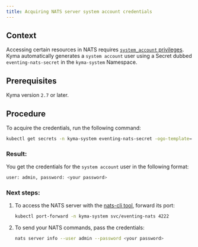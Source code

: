 ```yaml
---
title: Acquiring NATS server system account credentials
---
```

## Context

Accessing certain resources in NATS requires [`system_account` privileges](https://docs.nats.io/running-a-nats-service/configuration/sys_accounts). Kyma automatically generates a `system account` user using a Secret dubbed `eventing-nats-secret` in the `kyma-system` Namespace.

## Prerequisites

Kyma version `2.7` or later.

## Procedure

To acquire the credentials, run the following command:

```bash
kubectl get secrets -n kyma-system eventing-nats-secret -ogo-template='{{index .data "resolver.conf"|base64decode}}'| grep 'user:' | tr -d '{}'
```

### Result: 
You get the credentials for the `system account` user in the following format:
```bash
user: admin, password: <your password>
```
### Next steps:
1. To access the NATS server with the [nats-cli tool](https://github.com/nats-io/natscli), forward its port:
   ```bash
   kubectl port-forward -n kyma-system svc/eventing-nats 4222
2. To send your NATS commands, pass the credentials:
   ```bash
   nats server info --user admin --password <your password>
